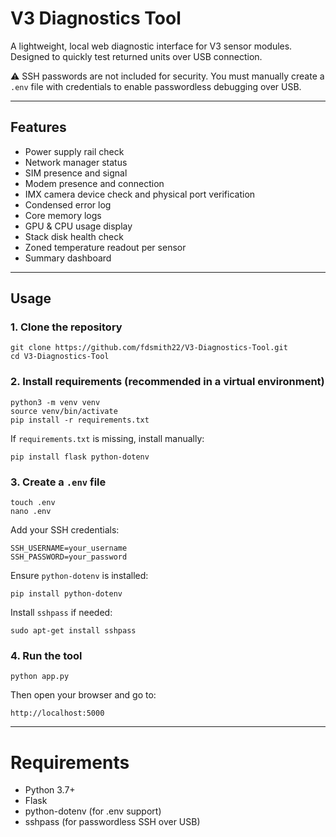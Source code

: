 # V3 Diagnostics Tool

A lightweight, local web diagnostic interface for V3 sensor modules.  
Designed to quickly test returned units over USB connection.

⚠️ SSH passwords are not included for security. You must manually create a `.env` file with credentials to enable passwordless debugging over USB.

---

## Features

- Power supply rail check
- Network manager status
- SIM presence and signal
- Modem presence and connection
- IMX camera device check and physical port verification
- Condensed error log
- Core memory logs
- GPU & CPU usage display
- Stack disk health check
- Zoned temperature readout per sensor
- Summary dashboard

---

## Usage

### 1. Clone the repository

    git clone https://github.com/fdsmith22/V3-Diagnostics-Tool.git
    cd V3-Diagnostics-Tool

### 2. Install requirements (recommended in a virtual environment)

    python3 -m venv venv
    source venv/bin/activate
    pip install -r requirements.txt

If `requirements.txt` is missing, install manually:

    pip install flask python-dotenv

### 3. Create a `.env` file

    touch .env
    nano .env

Add your SSH credentials:

    SSH_USERNAME=your_username
    SSH_PASSWORD=your_password

Ensure `python-dotenv` is installed:

    pip install python-dotenv

Install `sshpass` if needed:

    sudo apt-get install sshpass

### 4. Run the tool

    python app.py

Then open your browser and go to:

    http://localhost:5000

---

# Requirements

- Python 3.7+
- Flask
- python-dotenv (for .env support)
- sshpass (for passwordless SSH over USB)
